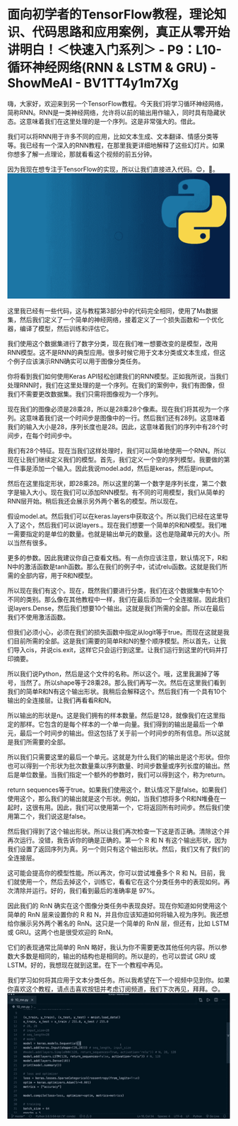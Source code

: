 # 面向初学者的TensorFlow教程，理论知识、代码思路和应用案例，真正从零开始讲明白！＜快速入门系列＞ - P9：L10- 循环神经网络(RNN & LSTM & GRU) - ShowMeAI - BV1TT4y1m7Xg

嗨，大家好，欢迎来到另一个TensorFlow教程。今天我们将学习循环神经网络，简称RNN。RNN是一类神经网络，允许将以前的输出用作输入，同时具有隐藏状态。这意味着我们在这里处理的是一个序列。这是非常强大的。借此。

我们可以将RNN用于许多不同的应用，比如文本生成、文本翻译、情感分类等等。我已经有一个深入的RNN教程，在那里我更详细地解释了这些幻灯片。如果你想多了解一点理论，那就看看这个视频的前五分钟。

因为我现在想专注于TensorFlow的实现，所以让我们直接进入代码。😊，🎼。![](img/19e2da4a4c0b9bf65583ec48e044da69_1.png)

这里我已经有一些代码，这与教程第3部分中的代码完全相同，使用了Ms数据集，然后我们定义了一个简单的神经网络，接着定义了一个损失函数和一个优化器，编译了模型，然后训练和评估它。

我们使用这个数据集进行了数字分类，现在我们唯一想要改变的是模型，改用RNN模型。这不是RNN的典型应用。很多时候它用于文本分类或文本生成，但这个例子应该演示RNN确实可以用于图像分类任务。

你将看到我们如何使用Keras API轻松创建我们的RNN模型。正如我所说，当我们处理RNN时，我们在这里处理的是一个序列。在我们的案例中，我们有图像，但我们不需要更改数据集。我们只需将图像视为一个序列。

现在我们的图像必须是28乘28，所以是28乘28个像素。现在我们将其视为一个序列。这意味着我们说一个时间步是图像中的一行。然后我们还有28列。这意味着我们的输入大小是28，序列长度也是28。因此，这意味着我们的序列中有28个时间步，在每个时间步中。

我们有28个特征。现在当我们这样处理时，我们可以简单地使用一个RNN。所以现在让我们继续定义我们的模型。首先，我们定义一个空的序列模型。我要做的第一件事是添加一个输入。因此我说model.add，然后是keras，然后是input。

然后在这里指定形状，即28乘28。所以这里的第一个数字是序列长度，第二个数字是输入大小。现在我们可以添加RNN模型。有不同的可用模型，我们从简单的RNN层开始。稍后我还会展示另外两个著名的模型。所以现在。

假设model.at。然后我们可以在keras.layers中获取这个。所以我们已经在这里导入了这个，然后我们可以说layers.。现在我们想要一个简单的R和N模型。我们唯一需要指定的是单位的数量。也就是输出单元的数量。这也是隐藏单元的大小。所以当然有很多。

更多的参数。因此我建议你自己查看文档。有一点你应该注意，默认情况下，R和N中的激活函数是tanh函数。那么在我们的例子中，试试relu函数。这就是我们所需的全部内容，用于R和N模型。

所以现在我们有这个。现在，既然我们要进行分类，我们在这个数据集中有10个不同的类别。那么像在其他教程中一样，我们在最后添加一个全连接层。因此我们说layers.Dense，然后我们想要10个输出。这就是我们所需的全部。所以在最后我们不使用激活函数。

但我们必须小心，必须在我们的损失函数中指定从logit等于true。而现在这就是我们目前所需的全部。这是我们需要的简单R和N的整个顺序模型。所以首先，让我们导入cis，并说cis.exit，这样它只会运行到这里。让我们运行到这里的代码并打印摘要。

所以我们说Python，然后是这个文件的名称。所以这个。哦，这里我漏掉了等号，当然了。所以shape等于28乘28。那么我们再写一次。然后在这里我们看到我们的简单R和N有这个输出形状。我稍后会解释这个。然后我们有一个具有10个输出的全连接层。让我们再看看R和N。

所以输出的形状是n。这是我们拥有的样本数量。然后是128，就像我们在这里指定的那样。它包含的是每个样本的一个单一向量。我们得到的输出是最后一个单元，最后一个时间步的输出。但这包括了关于前一个时间步的所有信息。所以这就是我们所需要的全部。

所以我们只需要这里的最后一个单元。这就是为什么我们的输出是这个形状。但你也可以得到一个形状为批次数量乘以序列数量、时间步数量或序列长度的输出。然后是单位数量。当我们指定一个额外的参数时，我们可以得到这个，称为return。

return sequences等于true。如果我们使用这个，默认情况下是false。如果我们使用这个，那么我们的输出就是这个形状。例如，当我们想将多个R和N堆叠在一起时，这很有用。因此，我们可以使用第一个，它将返回所有时间步。然后我们使用第二个，我们说这是false。

然后我们得到了这个输出形状。所以让我们再次检查一下这是否正确。清除这个并再次运行。没错，我告诉你的确是正确的。第一个 R 和 N 有这个输出形状，因为我们设置了返回序列为真。另一个则只有这个输出形状。然后，我们又有了我们的全连接层。

这可能会提高你的模型性能。所以再次，你可以尝试堆叠多个 R 和 N。目前，我们就使用一个，然后去掉这个，训练它，看看它在这个分类任务中的表现如何。再次清除并运行。好的，我们看到最后的准确率是 97%。

因此我们的 RnN 确实在这个图像分类任务中表现良好。现在你知道如何使用这个简单的 RnN 层来设置你的 R 和 N，并且你应该知道如何将输入视为序列。我还想给你展示另外两个著名的 RnN。这只是一个简单的 RnN 层，但还有，比如 LSTM 或 GRU。这两个也是很受欢迎的 RnN。

它们的表现通常比简单的 RnN 略好，我认为你不需要更改其他任何内容。所以参数大多数是相同的，输出的结构也是相同的。所以是的，也可以尝试 GRU 或 LSTM。好的，我想现在就到这里。在下一个教程中再见。

我们学习如何将其应用于文本分类任务。所以我希望在下一个视频中见到你。如果你喜欢这个教程，请点击喜欢按钮并考虑订阅频道，我们下次再见，拜拜。😊。![](img/19e2da4a4c0b9bf65583ec48e044da69_3.png)
